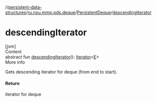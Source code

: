 //[persistent-data-structures](../../index.md)/[ru.nsu.mmp.pds.deque](../index.md)/[PersistentDeque](index.md)/[descendingIterator](descending-iterator.md)



# descendingIterator  
[jvm]  
Content  
abstract fun [descendingIterator](descending-iterator.md)(): [Iterator](https://kotlinlang.org/api/latest/jvm/stdlib/kotlin.collections/-iterator/index.html)<[E](index.md)>  
More info  


Gets descending iterator for deque (from end to start).



#### Return  


iterator for deque

  



